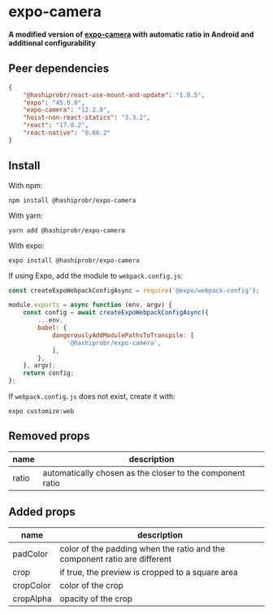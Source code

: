 expo-camera
===========

**A modified version of
[expo-camera](https://docs.expo.dev/versions/latest/sdk/camera/) with automatic
ratio in Android and additional configurability**


Peer dependencies
-----------------

``` json
{
    "@hashiprobr/react-use-mount-and-update": "1.0.5",
    "expo": "45.0.0",
    "expo-camera": "12.2.0",
    "hoist-non-react-statics": "3.3.2",
    "react": "17.0.2",
    "react-native": "0.68.2"
}
```


Install
-------

With npm:

```
npm install @hashiprobr/expo-camera
```

With yarn:

```
yarn add @hashiprobr/expo-camera
```

With expo:

```
expo install @hashiprobr/expo-camera
```

If using Expo, add the module to `webpack.config.js`:

``` js
const createExpoWebpackConfigAsync = require('@expo/webpack-config');

module.exports = async function (env, argv) {
    const config = await createExpoWebpackConfigAsync({
        ...env,
        babel: {
            dangerouslyAddModulePathsToTranspile: [
                '@hashiprobr/expo-camera',
            ],
        },
    }, argv);
    return config;
};
```

If `webpack.config.js` does not exist, create it with:

```
expo customize:web
```


Removed props
-------------

| name         | description                                               |
|--------------|-----------------------------------------------------------|
| ratio        | automatically chosen as the closer to the component ratio |


Added props
-----------

| name      | description                                                               |
|-----------|---------------------------------------------------------------------------|
| padColor  | color of the padding when the ratio and the component ratio are different |
| crop      | if true, the preview is cropped to a square area                          |
| cropColor | color of the crop                                                         |
| cropAlpha | opacity of the crop                                                       |
